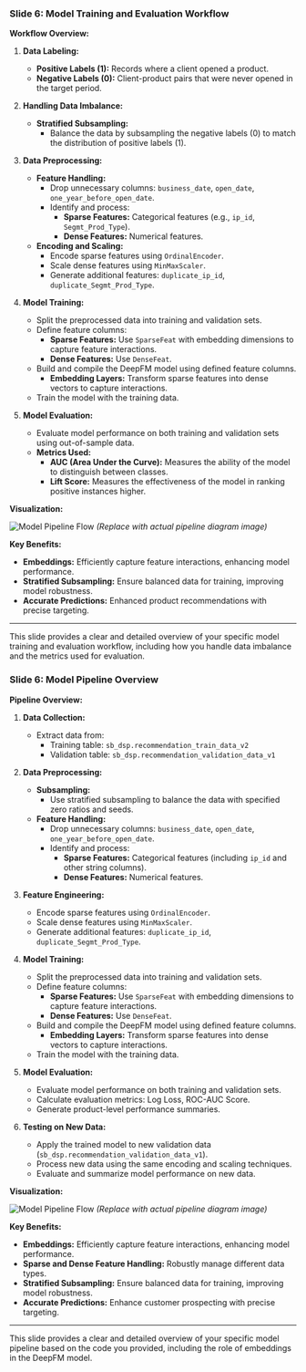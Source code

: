 ### Slide 6: Model Training and Evaluation Workflow

**Workflow Overview:**

1. **Data Labeling:**
   - **Positive Labels (1):** Records where a client opened a product.
   - **Negative Labels (0):** Client-product pairs that were never opened in the target period.

2. **Handling Data Imbalance:**
   - **Stratified Subsampling:**
     - Balance the data by subsampling the negative labels (0) to match the distribution of positive labels (1).

3. **Data Preprocessing:**
   - **Feature Handling:**
     - Drop unnecessary columns: `business_date`, `open_date`, `one_year_before_open_date`.
     - Identify and process:
       - **Sparse Features:** Categorical features (e.g., `ip_id`, `Segmt_Prod_Type`).
       - **Dense Features:** Numerical features.
   - **Encoding and Scaling:**
     - Encode sparse features using `OrdinalEncoder`.
     - Scale dense features using `MinMaxScaler`.
     - Generate additional features: `duplicate_ip_id`, `duplicate_Segmt_Prod_Type`.

4. **Model Training:**
   - Split the preprocessed data into training and validation sets.
   - Define feature columns:
     - **Sparse Features:** Use `SparseFeat` with embedding dimensions to capture feature interactions.
     - **Dense Features:** Use `DenseFeat`.
   - Build and compile the DeepFM model using defined feature columns.
     - **Embedding Layers:** Transform sparse features into dense vectors to capture interactions.
   - Train the model with the training data.

5. **Model Evaluation:**
   - Evaluate model performance on both training and validation sets using out-of-sample data.
   - **Metrics Used:**
     - **AUC (Area Under the Curve):** Measures the ability of the model to distinguish between classes.
     - **Lift Score:** Measures the effectiveness of the model in ranking positive instances higher.

**Visualization:**

![Model Pipeline Flow](https://yourimageurl.com/pipeline_flow.png) *(Replace with actual pipeline diagram image)*

**Key Benefits:**
- **Embeddings:** Efficiently capture feature interactions, enhancing model performance.
- **Stratified Subsampling:** Ensure balanced data for training, improving model robustness.
- **Accurate Predictions:** Enhanced product recommendations with precise targeting.

---

This slide provides a clear and detailed overview of your specific model training and evaluation workflow, including how you handle data imbalance and the metrics used for evaluation.




### Slide 6: Model Pipeline Overview

**Pipeline Overview:**

1. **Data Collection:**
   - Extract data from:
     - Training table: `sb_dsp.recommendation_train_data_v2`
     - Validation table: `sb_dsp.recommendation_validation_data_v1`

2. **Data Preprocessing:**
   - **Subsampling:**
     - Use stratified subsampling to balance the data with specified zero ratios and seeds.
   - **Feature Handling:**
     - Drop unnecessary columns: `business_date`, `open_date`, `one_year_before_open_date`.
     - Identify and process:
       - **Sparse Features:** Categorical features (including `ip_id` and other string columns).
       - **Dense Features:** Numerical features.

3. **Feature Engineering:**
   - Encode sparse features using `OrdinalEncoder`.
   - Scale dense features using `MinMaxScaler`.
   - Generate additional features: `duplicate_ip_id`, `duplicate_Segmt_Prod_Type`.

4. **Model Training:**
   - Split the preprocessed data into training and validation sets.
   - Define feature columns:
     - **Sparse Features:** Use `SparseFeat` with embedding dimensions to capture feature interactions.
     - **Dense Features:** Use `DenseFeat`.
   - Build and compile the DeepFM model using defined feature columns.
     - **Embedding Layers:** Transform sparse features into dense vectors to capture interactions.
   - Train the model with the training data.

5. **Model Evaluation:**
   - Evaluate model performance on both training and validation sets.
   - Calculate evaluation metrics: Log Loss, ROC-AUC Score.
   - Generate product-level performance summaries.

6. **Testing on New Data:**
   - Apply the trained model to new validation data (`sb_dsp.recommendation_validation_data_v1`).
   - Process new data using the same encoding and scaling techniques.
   - Evaluate and summarize model performance on new data.

**Visualization:**

![Model Pipeline Flow](https://yourimageurl.com/pipeline_flow.png) *(Replace with actual pipeline diagram image)*

**Key Benefits:**
- **Embeddings:** Efficiently capture feature interactions, enhancing model performance.
- **Sparse and Dense Feature Handling:** Robustly manage different data types.
- **Stratified Subsampling:** Ensure balanced data for training, improving model robustness.
- **Accurate Predictions:** Enhance customer prospecting with precise targeting.

---

This slide provides a clear and detailed overview of your specific model pipeline based on the code you provided, including the role of embeddings in the DeepFM model.
